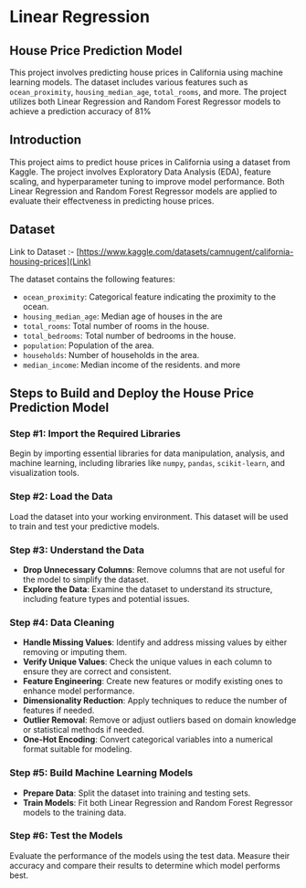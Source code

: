 # Linear Regression
  ## House Price Prediction Model
  This project involves predicting house prices in California using machine learning models. The dataset includes various features such as `ocean_proximity`, `housing_median_age`, `total_rooms`, and more. The project utilizes both Linear Regression and Random Forest Regressor models to achieve a prediction accuracy of 81%
  
  ## Introduction

This project aims to predict house prices in California using a dataset from Kaggle. The project involves Exploratory Data Analysis (EDA), feature scaling, and hyperparameter tuning to improve model performance. Both Linear Regression and Random Forest Regressor models are applied to evaluate their effectveness in predicting house prices.

## Dataset

Link to Dataset :- [https://www.kaggle.com/datasets/camnugent/california-housing-prices](Link)

The dataset contains the following features:

- `ocean_proximity`: Categorical feature indicating the proximity to the ocean.
- `housing_median_age`: Median age of houses in the are
- `total_rooms`: Total number of rooms in the house.
- `total_bedrooms`: Total number of bedrooms in the house.
- `population`: Population of the area.
- `households`: Number of households in the area.
- `median_income`: Median income of the residents.
and more

## Steps to Build and Deploy the House Price Prediction Model

### Step #1: Import the Required Libraries
Begin by importing essential libraries for data manipulation, analysis, and machine learning, including libraries like `numpy`, `pandas`, `scikit-learn`, and visualization tools.

### Step #2: Load the Data
Load the dataset into your working environment. This dataset will be used to train and test your predictive models.

### Step #3: Understand the Data
- **Drop Unnecessary Columns**: Remove columns that are not useful for the model to simplify the dataset.
- **Explore the Data**: Examine the dataset to understand its structure, including feature types and potential issues.

### Step #4: Data Cleaning
- **Handle Missing Values**: Identify and address missing values by either removing or imputing them.
- **Verify Unique Values**: Check the unique values in each column to ensure they are correct and consistent.
- **Feature Engineering**: Create new features or modify existing ones to enhance model performance.
- **Dimensionality Reduction**: Apply techniques to reduce the number of features if needed.
- **Outlier Removal**: Remove or adjust outliers based on domain knowledge or statistical methods if needed.
- **One-Hot Encoding**: Convert categorical variables into a numerical format suitable for modeling.

### Step #5: Build Machine Learning Models
- **Prepare Data**: Split the dataset into training and testing sets.
- **Train Models**: Fit both Linear Regression and Random Forest Regressor models to the training data.

### Step #6: Test the Models
Evaluate the performance of the models using the test data. Measure their accuracy and compare their results to determine which model performs best.

